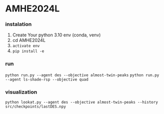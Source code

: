 # AMHE2024L

### instalation
1. Create Your python 3.10 env (conda, venv)
2. cd AMHE2024L 
3. ```activate env```
4. ```pip install -e ```

### run
```python run.py --agent des --objective almost-twin-peaks```
```python run.py --agent ls-shade-rsp --objective quad```

### visualization
```python lookat.py --agent des --objective almost-twin-peaks --history src/checkpoints/lastDES.npy```